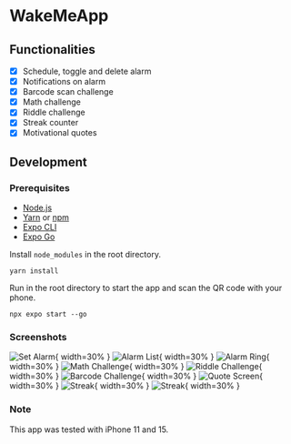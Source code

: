 # WakeMeApp

## Functionalities

- [x] Schedule, toggle and delete alarm
- [x] Notifications on alarm
- [x] Barcode scan challenge
- [x] Math challenge
- [x] Riddle challenge
- [x] Streak counter
- [x] Motivational quotes

## Development

### Prerequisites

- [Node.js](https://nodejs.org/)
- [Yarn](https://yarnpkg.com/) or [npm](https://www.npmjs.com/)
- [Expo CLI](https://docs.expo.dev/more/expo-cli/)
- [Expo Go](https://expo.dev/client)

Install `node_modules` in the root directory.

```
yarn install
```

Run in the root directory to start the app and scan the QR code with your phone.

```
npx expo start --go
```

### Screenshots

![Set Alarm](screenshots/1.png){ width=30% } ![Alarm List](screenshots/2.png){ width=30% } ![Alarm Ring](screenshots/3.png){ width=30% }
![Math Challenge](screenshots/4.png){ width=30% } ![Riddle Challenge](screenshots/5.png){ width=30% } ![Barcode Challenge](screenshots/6.png){ width=30% }
![Quote Screen](screenshots/7.png){ width=30% } ![Streak](screenshots/8.png){ width=30% } ![Streak](screenshots/8.png){ width=30% }

### Note

This app was tested with iPhone 11 and 15.
